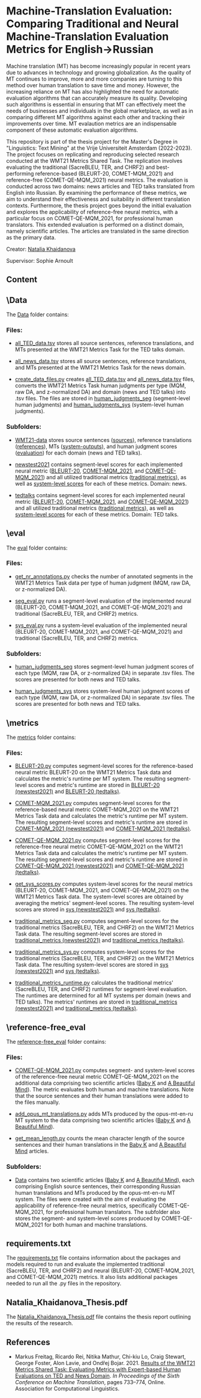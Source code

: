 <h1>Machine-Translation Evaluation: Comparing Traditional and Neural Machine-Translation Evaluation Metrics for English→Russian</h1>

Machine translation (MT) has become increasingly popular in recent years due to advances in technology and growing globalization. As the quality of MT continues to improve, more and more companies are turning to this method over human translation to save time and money. However, the increasing reliance on MT has also highlighted the need for automatic evaluation algorithms that can accurately measure its quality. Developing such algorithms is essential in ensuring that MT can effectively meet the needs of businesses and individuals in the global marketplace, as well as in comparing different MT algorithms against each other and tracking their improvements over time. MT evalaution metrics are an indispensable component of these automatic evaluation algorithms. 

This repository is part of the thesis project for the Master's Degree in "Linguistics: Text Mining" at the Vrije Universiteit Amsterdam (2022-2023). The project focuses on replicating and reproducing selected research conducted at the WMT21 Metrics Shared Task. The replication involves evaluating the traditional (SacreBLEU, TER, and CHRF2) and best-performing reference-based (BLEURT-20, COMET-MQM_2021) and reference-free (COMET-QE-MQM_2021) neural metrics. The evaluation is conducted across two domains: news articles and TED talks translated from English into Russian. By examining the performance of these metrics, we aim to understand their effectiveness and suitability in different translation contexts. Furthermore, the thesis project goes beyond the initial evaluation and explores the applicability of reference-free neural metrics, with a particular focus on COMET-QE-MQM_2021, for professional human translators. This extended evaluation is performed on a distinct domain, namely scientific articles. The articles are translated in the same direction as the primary data. 

Creator: [Natalia Khaidanova](https://github.com/NataliaKhaidanova)

Supervisor: Sophie Arnoult 

<h2>Content</h2>

<h2>\Data</h2>

The [Data](https://github.com/cltl-students/Natalia-Khaidanova-machine-translation-evaluation/tree/main/Data) folder contains:

<h3>Files:</h3>

- [all_TED_data.tsv](https://github.com/cltl-students/Natalia-Khaidanova-machine-translation-evaluation/blob/main/Data/all_TED_data.tsv) stores all source sentences, reference translations, and MTs presented at the WMT21 Metrics Task for the TED talks domain.  

- [all_news_data.tsv](https://github.com/cltl-students/Natalia-Khaidanova-machine-translation-evaluation/blob/main/Data/all_news_data.tsv) stores all source sentences, reference translations, and MTs presented at the WMT21 Metrics Task for the news domain.

- [create_data_files.py](https://github.com/cltl-students/Natalia-Khaidanova-machine-translation-evaluation/blob/main/Data/create_data_files.py) creates [all_TED_data.tsv](https://github.com/cltl-students/Natalia-Khaidanova-machine-translation-evaluation/blob/main/Data/all_TED_data.tsv) and [all_news_data.tsv](https://github.com/cltl-students/Natalia-Khaidanova-machine-translation-evaluation/blob/main/Data/all_news_data.tsv) files, converts the WMT21 Metrics Task human judgments per type (MQM, raw DA, and z-normalized DA) and domain (news and TED talks) into .tsv files. The files are stored in [human_judgments_seg](https://github.com/cltl-students/Natalia-Khaidanova-machine-translation-evaluation/tree/main/eval/human_judgments_seg) (segment-level human judgments) and [human_judgments_sys](https://github.com/cltl-students/Natalia-Khaidanova-machine-translation-evaluation/tree/main/eval/human_judgments_sys) (system-level human judgments). 

<h3>Subfolders:</h3>

- [WMT21-data](https://github.com/cltl-students/Natalia-Khaidanova-machine-translation-evaluation/tree/main/Data/WMT21-data) stores source sentences ([sources](https://github.com/cltl-students/Natalia-Khaidanova-machine-translation-evaluation/tree/main/Data/WMT21-data/sources)), reference translations ([references](https://github.com/cltl-students/Natalia-Khaidanova-machine-translation-evaluation/tree/main/Data/WMT21-data/references)), MTs ([system-outputs](https://github.com/cltl-students/Natalia-Khaidanova-machine-translation-evaluation/tree/main/Data/WMT21-data/system-outputs)), and human judgment scores ([evaluation](https://github.com/cltl-students/Natalia-Khaidanova-machine-translation-evaluation/tree/main/Data/WMT21-data/evaluation)) for each domain (news and TED talks). 

- [newstest2021](https://github.com/cltl-students/Natalia-Khaidanova-machine-translation-evaluation/tree/main/Data/newstest2021) contains segment-level scores for each implemented neural metric ([BLEURT-20](https://github.com/cltl-students/Natalia-Khaidanova-machine-translation-evaluation/tree/main/Data/newstest2021/BLEURT-20), [COMET-MQM_2021](https://github.com/cltl-students/Natalia-Khaidanova-machine-translation-evaluation/tree/main/Data/newstest2021/COMET-MQM_2021), and [COMET-QE-MQM_2021](https://github.com/cltl-students/Natalia-Khaidanova-machine-translation-evaluation/tree/main/Data/newstest2021/COMET-QE-MQM_2021)) and all utilized traditional metrics ([traditional metrics](https://github.com/cltl-students/Natalia-Khaidanova-machine-translation-evaluation/tree/main/Data/newstest2021/traditional_metrics)), as well as [system-level scores](https://github.com/cltl-students/Natalia-Khaidanova-machine-translation-evaluation/tree/main/Data/newstest2021/sys) for each of these metrics. Domain: news. 

- [tedtalks](https://github.com/cltl-students/Natalia-Khaidanova-machine-translation-evaluation/tree/main/Data/tedtalks) contains segment-level scores for each implemented neural metric ([BLEURT-20](https://github.com/cltl-students/Natalia-Khaidanova-machine-translation-evaluation/tree/main/Data/tedtalks/BLEURT-20), [COMET-MQM_2021](https://github.com/cltl-students/Natalia-Khaidanova-machine-translation-evaluation/tree/main/Data/tedtalks/COMET-MQM_2021), and [COMET-QE-MQM_2021](https://github.com/cltl-students/Natalia-Khaidanova-machine-translation-evaluation/tree/main/Data/tedtalks/COMET-QE-MQM_2021)) and all utilized traditional metrics ([traditional metrics](https://github.com/cltl-students/Natalia-Khaidanova-machine-translation-evaluation/tree/main/Data/tedtalks/traditional_metrics)), as well as [system-level scores](https://github.com/cltl-students/Natalia-Khaidanova-machine-translation-evaluation/tree/main/Data/tedtalks/sys) for each of these metrics. Domain: TED talks. 

<h2>\eval</h2>

The [eval](https://github.com/cltl-students/Natalia-Khaidanova-machine-translation-evaluation/tree/main/eval) folder contains: 

<h3>Files:</h3>

- [get_nr_annotations.py](https://github.com/cltl-students/Natalia-Khaidanova-machine-translation-evaluation/blob/main/eval/get_nr_annotations.py) checks the number of annotated segments in the WMT21 Metrics Task data per type of human judgment (MQM, raw DA, or z-normalized DA). 

- [seg_eval.py](https://github.com/cltl-students/Natalia-Khaidanova-machine-translation-evaluation/blob/main/eval/seg_eval.py) runs a segment-level evaluation of the implemented neural (BLEURT-20, COMET-MQM_2021, and COMET-QE-MQM_2021) and traditional (SacreBLEU, TER, and CHRF2) metrics. 

- [sys_eval.py](https://github.com/cltl-students/Natalia-Khaidanova-machine-translation-evaluation/blob/main/eval/sys_eval.py) runs a system-level evaluation of the implemented neural (BLEURT-20, COMET-MQM_2021, and COMET-QE-MQM_2021) and traditional (SacreBLEU, TER, and CHRF2) metrics. 

<h3>Subfolders:</h3>

- [human_judgments_seg](https://github.com/cltl-students/Natalia-Khaidanova-machine-translation-evaluation/tree/main/eval/human_judgments_seg) stores segment-level human judgment scores of each type (MQM, raw DA, or z-normalized DA) in separate .tsv files. The scores are presented for both news and TED talks.
  
- [human_judgments_sys](https://github.com/cltl-students/Natalia-Khaidanova-machine-translation-evaluation/tree/main/eval/human_judgments_sys) stores system-level human judgment scores of each type (MQM, raw DA, or z-normalized DA) in separate .tsv files. The scores are presented for both news and TED talks.

<h2>\metrics</h2>

The [metrics](https://github.com/cltl-students/Natalia-Khaidanova-machine-translation-evaluation/tree/main/metrics) folder contains: 

<h3>Files:</h3>

- [BLEURT-20.py](https://github.com/cltl-students/Natalia-Khaidanova-machine-translation-evaluation/blob/main/metrics/BLEURT-20.py) computes segment-level scores for the reference-based neural metric BLEURT-20 on the WMT21 Metrics Task data and calculates the metric's runtime per MT system. The resulting segment-level scores and metric's runtime are stored in [BLEURT-20 (newstest2021)](https://github.com/cltl-students/Natalia-Khaidanova-machine-translation-evaluation/tree/main/Data/newstest2021/BLEURT-20) and [BLEURT-20 (tedtalks)](https://github.com/cltl-students/Natalia-Khaidanova-machine-translation-evaluation/tree/main/Data/tedtalks/BLEURT-20). 

- [COMET-MQM_2021.py](https://github.com/cltl-students/Natalia-Khaidanova-machine-translation-evaluation/blob/main/metrics/COMET-MQM_2021.py) computes segment-level scores for the reference-based neural metric COMET-MQM_2021 on the WMT21 Metrics Task data and calculates the metric's runtime per MT system. The resulting segment-level scores and metric's runtime are stored in [COMET-MQM_2021 (newstest2021)](https://github.com/cltl-students/Natalia-Khaidanova-machine-translation-evaluation/tree/main/Data/newstest2021/COMET-MQM_2021) and [COMET-MQM_2021 (tedtalks)](https://github.com/cltl-students/Natalia-Khaidanova-machine-translation-evaluation/tree/main/Data/tedtalks/COMET-MQM_2021). 
  
- [COMET-QE-MQM_2021.py](https://github.com/cltl-students/Natalia-Khaidanova-machine-translation-evaluation/blob/main/metrics/COMET-QE-MQM_2021.py) computes segment-level scores for the reference-free neural metric COMET-QE-MQM_2021 on the WMT21 Metrics Task data and calculates the metric's runtime per MT system. The resulting segment-level scores and metric's runtime are stored in [COMET-QE-MQM_2021 (newstest2021)](https://github.com/cltl-students/Natalia-Khaidanova-machine-translation-evaluation/tree/main/Data/newstest2021/COMET-QE-MQM_2021) and [COMET-QE-MQM_2021 (tedtalks)](https://github.com/cltl-students/Natalia-Khaidanova-machine-translation-evaluation/tree/main/Data/tedtalks/COMET-QE-MQM_2021).

- [get_sys_scores.py](https://github.com/cltl-students/Natalia-Khaidanova-machine-translation-evaluation/blob/main/metrics/get_sys_scores.py) computes system-level scores for the neural metrics (BLEURT-20, COMET-MQM_2021, and COMET-QE-MQM_2021) on the WMT21 Metrics Task data. The system-level scores are obtained by averaging the metrics' segment-level scores. The resulting system-level scores are stored in [sys (newstest2021)](https://github.com/cltl-students/Natalia-Khaidanova-machine-translation-evaluation/tree/main/Data/newstest2021/sys) and [sys (tedtalks)](https://github.com/cltl-students/Natalia-Khaidanova-machine-translation-evaluation/tree/main/Data/tedtalks/sys). 

- [traditional_metrics_seg.py](https://github.com/cltl-students/Natalia-Khaidanova-machine-translation-evaluation/blob/main/metrics/traditional_metrics_seg.py) computes segment-level scores for the traditional metrics (SacreBLEU, TER, and CHRF2) on the WMT21 Metrics Task data. The resulting segment-level scores are stored in [traditional_metrics (newstest2021)](https://github.com/cltl-students/Natalia-Khaidanova-machine-translation-evaluation/tree/main/Data/newstest2021/traditional_metrics) and [traditional_metrics (tedtalks)](https://github.com/cltl-students/Natalia-Khaidanova-machine-translation-evaluation/tree/main/Data/tedtalks/traditional_metrics).

- [traditional_metrics_sys.py](https://github.com/cltl-students/Natalia-Khaidanova-machine-translation-evaluation/blob/main/metrics/traditional_metrics_sys.py) computes system-level scores for the traditional metrics (SacreBLEU, TER, and CHRF2) on the WMT21 Metrics Task data. The resulting system-level scores are stored in [sys (newstest2021)](https://github.com/cltl-students/Natalia-Khaidanova-machine-translation-evaluation/tree/main/Data/newstest2021/sys) and [sys (tedtalks)](https://github.com/cltl-students/Natalia-Khaidanova-machine-translation-evaluation/tree/main/Data/tedtalks/sys). 

- [traditional_metrics_runtime.py](https://github.com/cltl-students/Natalia-Khaidanova-machine-translation-evaluation/blob/main/metrics/traditional_metrics_runtime.py) calculates the traditional metrics' (SacreBLEU, TER, and CHRF2) runtimes for segment-level evaluation. The runtimes are determined for all MT systems per domain (news and TED talks). The metrics' runtimes are stored in [traditional_metrics (newstest2021)](https://github.com/cltl-students/Natalia-Khaidanova-machine-translation-evaluation/tree/main/Data/newstest2021/traditional_metrics) and [traditional_metrics (tedtalks)](https://github.com/cltl-students/Natalia-Khaidanova-machine-translation-evaluation/tree/main/Data/tedtalks/traditional_metrics).

<h2>\reference-free_eval</h2>

The [reference-free_eval](https://github.com/cltl-students/Natalia-Khaidanova-machine-translation-evaluation/tree/main/reference-free_eval) folder contains: 

<h3>Files:</h3>

- [COMET-QE-MQM_2021.py](https://github.com/cltl-students/Natalia-Khaidanova-machine-translation-evaluation/blob/main/reference-free_eval/COMET-QE-MQM_2021.py) computes segment- and system-level scores of the reference-free neural metric COMET-QE-MQM_2021 on the additional data comprising two scientific articles ([Baby K](https://github.com/cltl-students/Natalia-Khaidanova-machine-translation-evaluation/blob/main/reference-free_eval/Data/baby_k.tsv) and [A Beautiful Mind](https://github.com/cltl-students/Natalia-Khaidanova-machine-translation-evaluation/blob/main/reference-free_eval/Data/a_beautiful_mind.tsv)). The metric evaluates both human and machine translations. Note that the source sentences and their human translations were added to the files manually. 

- [add_opus_mt_translations.py](https://github.com/cltl-students/Natalia-Khaidanova-machine-translation-evaluation/blob/main/reference-free_eval/add_opus_mt_translations.py) adds MTs produced by the opus-mt-en-ru MT system to the data comprising two scientific articles ([Baby K](https://github.com/NataliaKhaidanova/MT_evaluation_metrics/blob/main/reference-free_eval/Data/baby_k.tsv) and [A Beautiful Mind](https://github.com/NataliaKhaidanova/MT_evaluation_metrics/blob/main/reference-free_eval/Data/a_beautiful_mind.tsv)).

- [get_mean_length.py](https://github.com/cltl-students/Natalia-Khaidanova-machine-translation-evaluation/blob/main/reference-free_eval/get_mean_length.py) counts the mean character length of the source sentences and their human translations in the [Baby K](https://github.com/cltl-students/Natalia-Khaidanova-machine-translation-evaluation/blob/main/reference-free_eval/Data/baby_k.tsv) and [A Beautiful Mind](https://github.com/cltl-students/Natalia-Khaidanova-machine-translation-evaluation/blob/main/reference-free_eval/Data/a_beautiful_mind.tsv) articles. 

<h3>Subfolders:</h3>

- [Data](https://github.com/cltl-students/Natalia-Khaidanova-machine-translation-evaluation/tree/main/reference-free_eval/Data) contains two scientific articles ([Baby K](https://github.com/cltl-students/Natalia-Khaidanova-machine-translation-evaluation/blob/main/reference-free_eval/Data/baby_k.tsv) and [A Beautiful Mind](https://github.com/cltl-students/Natalia-Khaidanova-machine-translation-evaluation/blob/main/reference-free_eval/Data/a_beautiful_mind.tsv)), each comprising English source sentences, their corresponding Russian human translations and MTs produced by the opus-mt-en-ru MT system. The files were created with the aim of evaluating the applicability of reference-free neural metrics, specifically COMET-QE-MQM_2021, for professional human translators. The subfolder also stores the segment- and system-level scores produced by COMET-QE-MQM_2021 for both human and machine translations.

<h2>requirements.txt</h2>

The [requirements.txt](https://github.com/cltl-students/Natalia-Khaidanova-machine-translation-evaluation/blob/main/requirements.txt) file contains information about the packages and models required to run and evaluate the implemented traditional (SacreBLEU, TER, and CHRF2) and neural (BLEURT-20, COMET-MQM_2021, and COMET-QE-MQM_2021) metrics. It also lists additional packages needed to run all the .py files in the repository. 

<h2>Natalia_Khaidanova_Thesis.pdf</h2>

The [Natalia_Khaidanova_Thesis.pdf](https://github.com/cltl-students/Natalia-Khaidanova-machine-translation-evaluation/blob/main/Natalia_Khaidanova_2778662_Thesis.pdf) file contains the thesis report outlining the results of the research. 

<h2>References</h2>

- Markus Freitag, Ricardo Rei, Nitika Mathur, Chi-kiu Lo, Craig Stewart, George Foster, Alon Lavie, and Ondřej Bojar. 2021. [Results of the WMT21 Metrics Shared Task: Evaluating Metrics with Expert-based Human Evaluations on TED and News Domain](https://aclanthology.org/2021.wmt-1.73v3.pdf ). *In Proceedings of the Sixth Conference on Machine Translation*, pages 733–774, Online. Association for Computational Linguistics. 
